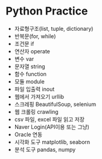 Python Practice
============

+ 자료형구조(list, tuple, dictionary)
+ 반복문(for, while)
+ 조건문 if
+ 연산자 operate
+ 변수 var
+ 문자열 string
+ 함수 function
+ 모듈 module
+ 파일 입출력 inout
+ 웹에서 가져오기 urllib
+ 스크레핑 BeautifulSoup, selenium
+ 웹 크롤링 crawling
+ csv 파일, excel 파일 읽고 저장
+ Naver Login(API이용 또는 그냥)
+ Oracle 연동
+ 시각화 도구 matplotlib, seaborn
+ 분석 도구 pandas, numpy